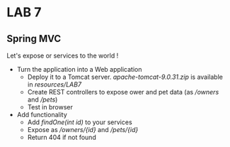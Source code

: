 <div class="pb"></div>

# LAB 7

## Spring MVC

Let's expose or services to the world !

- Turn the application into a Web application
  - Deploy it to a Tomcat server. *apache-tomcat-9.0.31.zip* is available in *resources/LAB7* 
  - Create REST controllers to expose ower and pet data (as */owners* and */pets*)
  - Test in browser
- Add functionality
  - Add *findOne(int id)* to your services
  - Expose as */owners/{id}* and */pets/{id}*
  - Return 404 if not found
  